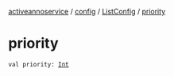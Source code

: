 [activeannoservice](../../index.md) / [config](../index.md) / [ListConfig](index.md) / [priority](./priority.md)

# priority

`val priority: `[`Int`](https://kotlinlang.org/api/latest/jvm/stdlib/kotlin/-int/index.html)